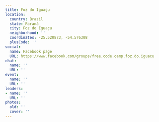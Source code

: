 ```yaml
---
title: Foz do Iguaçu
location:
  country: Brazil
  state: Paraná
  city: Foz do Iguaçu
  neighborhood: ''
  coordinates: -25.520873, -54.576308
  plusCode: ''
social:
  name: Facebook page
  URL: https://www.facebook.com/groups/free.code.camp.foz.do.iguacu
chat:
  name: ''
  URL: ''
event:
  name: ''
  URL: ''
leaders:
- name: ''
  URL: ''
photos:
  old: ''
  cover: ''
---
```

